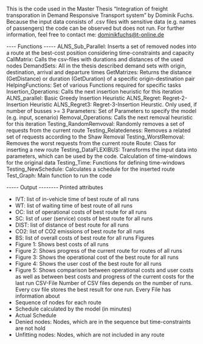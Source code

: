 This is the code used in the Master Thesis “Integration of freight transporation in Demand Responsive Transport system” by Dominik Fuchs. 
Because the input data consists of .csv files with sensitive data (e.g. names of passengers) the code can be observed but does not run. 
For further information, feel free to contact me: dominikfuchs@t-online.de

---- Functions ----- 
ALNS_Sub_Parallel: Inserts a set of removed nodes into a route at the best-cost position considering time-constraints and capacity 
CallMatrix: Calls the csv-files with durations and distances of the used nodes
DemandSets: All in the thesis described demand sets with origin, destination, arrival and departure times
GetMatrizes: Returns the distance (GetDistance) or duration (GetDuration) of a specific origin-destination pair
HelpingFunctions: Set of various Functions required for specific tasks
Insertion_Operations: Calls the next insertion heuristic for this iteration
  ALNS_parallel: Basic Greedy Insertion Heuristic
  ALNS_Regret: Regret-2-Insertion Heuristic
  ALNS_Regret3: Regret-3-Insertion Heurstic. Only used, if number of busses >= 3
Parameters: Set of Parameters to specify the model (e.g. input, scenario)
Removal_Operations: Calls the next removal heuristic for this iteration
	Testing_RandomRemvoval: Randomly removes a set of requests from the current route
	Testing_Relatedeness: Removes a related set of requests according to the Shaw Removal
	Testing_WorstRemoval: Removes the worst requests from the current route
Route: Class for inserting a new route 
Testing_DataFLEXIBUS: Transforms the input data into parameters, which can be used by the code. Calculation of time-windows for the original data
Testing_Time: Functions for defining time-windows
Testing_NewSchedule: Calculates a schedule for the inserted route
Test_Graph: Main function to run the code

----- Output --------
Printed attributes
-	IVT: list of in-vehicle time of best route of all runs
-	WT: list of waiting time of best route of all runs
-	OC: list of operational costs of best route for all runs
-	SC: list of user (service) costs of best route for all runs
-	DIST: list of distance of best route for all runs
-	CO2: list of CO2 emissions of best route for all runs
-	BS: list of overall costs of best route for all runs
Figures
-	Figure 1: Shows best costs of all runs
-	Figure 2: Shows progress of the current route for routes of all runs
-	Figure 3: Shows the operational cost of the best route for all runs
-	Figure 4: Shows the user cost of the best route for all runs
-	Figure 5: Shows comparison between operational costs and user costs as well as between best costs and progress of the current costs for the last run
CSV-File
Number of CSV files depends on the number of runs. Every csv file stores the best result for one run. Every File has information about
-	Sequence of nodes for each route
-	Schedule calculated by the model (in minutes)
-	Actual Schedule
-	Denied nodes: Nodes, which are in the sequence but time-constraints are not hold
-	Unfitting nodes: Nodes, which are not included in any route 
